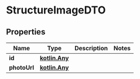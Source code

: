 # StructureImageDTO

## Properties
Name | Type | Description | Notes
------------ | ------------- | ------------- | -------------
**id** | [**kotlin.Any**](.md) |  | 
**photoUrl** | [**kotlin.Any**](.md) |  | 
